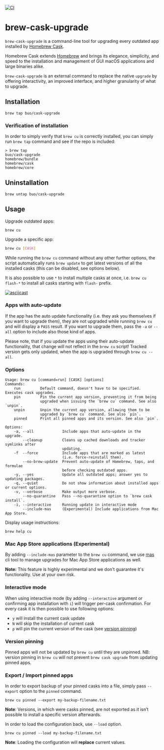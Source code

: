 [![CI](https://github.com/buo/homebrew-cask-upgrade/actions/workflows/ci.yml/badge.svg)](https://github.com/buo/homebrew-cask-upgrade/actions/workflows/ci.yml)


# brew-cask-upgrade

`brew-cask-upgrade` is a command-line tool for upgrading every outdated app
installed by [Homebrew Cask](https://github.com/Homebrew/homebrew-cask).

Homebrew Cask extends [Homebrew](http://brew.sh) and brings its elegance, simplicity, and speed to the installation and management of GUI macOS applications and large binaries alike.

`brew-cask-upgrade` is an external command to replace the native `upgrade` by offering interactivity, an improved interface, and higher granularity of what to upgrade.

## Installation

```shell
brew tap buo/cask-upgrade
```

### Verification of installation
In order to simply verify that `brew cu` is correctly installed, you can simply run `brew tap` command and see if the repo is included:

```shell
> brew tap
buo/cask-upgrade
homebrew/bundle
homebrew/cask
homebrew/core
```

## Uninstallation

```shell
brew untap buo/cask-upgrade
```

## Usage

Upgrade outdated apps:

```shell
brew cu
```

Upgrade a specific app:

```bash
brew cu [CASK]
```

While running the `brew cu` command without any other further options, the script automatically runs `brew update` to get
latest versions of all the installed casks (this can be disabled, see options below).

It is also possible to use `*` to install multiple casks at once, i.e. `brew cu flash-*` to install all casks starting with `flash-` prefix.

[![asciicast](https://asciinema.org/a/DlXUmiFFVnDhIDe2tCGo3ecLW.png)](https://asciinema.org/a/DlXUmiFFVnDhIDe2tCGo3ecLW)

### Apps with auto-update

If the app has the auto update functionality (i.e. they ask you themselves if you want to upgrade them), they are not
upgraded while running `brew cu` and will display a `PASS` result. If you want to upgrade them, pass the `-a` or `--all` option to include also those kind of apps.

Please note, that if you update the apps using their auto-update functionality, that change will not reflect in the
`brew cu` script! Tracked version gets only updated, when the app is upgraded through `brew cu --all`.

### Options

```text
Usage: brew cu [command=run] [CASK] [options]
Commands:
    run         Default command, doesn't have to be specified. Executes cask upgrades.
    pin         Pin the current app version, preventing it from being 
                upgraded when issuing the `brew cu` command. See also `unpin`.
    unpin       Unpin the current app version, allowing them to be 
                upgraded by `brew cu` command. See also `pin`.
    pinned      Print all pinned apps and its version. See also `pin`.

Options:
    -a, --all             Include apps that auto-update in the upgrade.
        --cleanup         Cleans up cached downloads and tracker symlinks after
                          updating.
    -f  --force           Include apps that are marked as latest
                          (i.e. force-reinstall them).
        --no-brew-update  Prevent auto-update of Homebrew, taps, and formulae
                          before checking outdated apps.
    -y, --yes             Update all outdated apps; answer yes to updating packages.
    -q, --quiet           Do not show information about installed apps or current options.
    -v, --verbose         Make output more verbose.
        --no-quarantine   Pass --no-quarantine option to `brew cask install`.
    -i, --interactive     Running update in interactive mode
        --include-mas     (Experimental) Include applications from Mac App Store.    
```

Display usage instructions:
```shell
brew help cu
```

### Mac App Store applications (Experimental)
By adding `--include-mas` parameter to the `brew cu` command, we use [mas](https://github.com/mas-cli/mas/) cli tool to manage
upgrades for Mac App Store applications as well.

**Note:** This feature is highly experimental and we don't guarantee it's functionality. Use at your own risk. 

### Interactive mode

When using interactive mode (by adding `--interactive` argument or confirming app installation with `i`) will trigger per-cask confirmation.
For every cask it is then possible to use following options:
- `y` will install the current cask update
- `N` will skip the installation of current cask
- `p` will pin the current version of the cask (see [version pinning](#version-pinning))

### Version pinning

Pinned apps will not be updated by `brew cu` until they are unpinned.
NB: version pinning in `brew cu` will not prevent `brew cask upgrade` from updating pinned apps.

### Export / Import pinned apps

In order to export backup of your pinned casks into a file, simply pass `--export` option to the `pinned` command.
```shell
brew cu pinned --export my-backup-filename.txt
```
**Note**: Versions, in which were casks pinned, are not exported as it isn’t possible to install a specific version afterwards. 

In order to load the configuration back, use `--load` option.
```shell
brew cu pinned --load my-backup-filename.txt
```
**Note**: Loading the configuration will **replace** current values.
